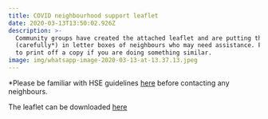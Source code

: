 ```yaml
---
title: COVID neighbourhood support leaflet
date: 2020-03-13T13:50:02.926Z
description: >-
  Community groups have created the attached leaflet and are putting these
  (carefully*) in letter boxes of neighbours who may need assistance. Feel free
  to print off a copy if you are doing something similar.
image: img/whatsapp-image-2020-03-13-at-13.37.13.jpeg
---
```

\*Please be familiar with HSE guidelines [here](https://www2.hse.ie/conditions/coronavirus/protect-yourself.html) before contacting any neighbours.

The leaflet can be downloaded [here](/docs/CovidCommunitySupportSide1.pdf)
